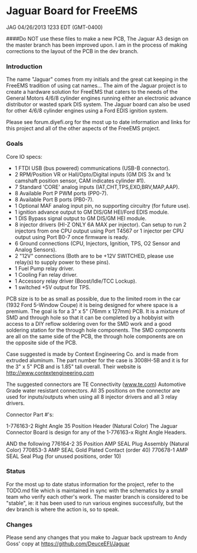 # Jaguar Board for FreeEMS

JAG 04/26/2013 1233 EDT (GMT-0400)

####Do NOT use these files to make a new PCB, The Jaguar A3 design on the master branch has been improved upon. I am in the process of making corrections to the layout of the PCB in the dev branch.

### Introduction

The name "Jaguar" comes from my initials and the great cat keeping in the FreeEMS tradition of using cat names...  The aim of the Jaguar project is to create a hardware solution for FreeEMS that caters to the needs of the General Motors 4/6/8 cylinder engines running either an electronic advance distributor or wasted spark DIS system.  The Jaguar board can also be used for other 4/6/8 cylinder engines using a Ford EDIS ignition system. 

Please see forum.diyefi.org for the most up to date information and links for this project and all of the other aspects of the FreeEMS project.

### Goals

Core IO specs:

 * 1 FTDI USB (bus powered) communications (USB-B connector).
 * 2 RPM/Position VR or Hall/Opto/Digital inputs (GM DIS 3x and 1x camshaft position sensor, CAM indicates cylinder #1).
 * 7 Standard 'CORE' analog inputs (IAT,CHT,TPS,EXO,BRV,MAP,AAP).
 * 8 Available Port P PWM ports (PP0-7).
 * 8 Available Port B ports (PB0-7).
 * 1 Optional MAF analog input pin, no supporting circuitry (for future use).
 * 1 ignition advance output to GM DIS/GM HEI/Ford EDIS module.
 * 1 DIS Bypass signal output to GM DIS/GM HEI module.
 * 8 injector drivers (HI-Z ONLY 6A MAX per injector). Can setup to run 2 injectors from one CPU output using Port T4567 or 1 injector per CPU output using Port B0-7 once firmware is ready.
 * 6 Ground connections (CPU, Injectors, Ignition, TPS, O2 Sensor and Analog Sensors).
 * 2 "12V" connections (Both are to be +12V SWITCHED, please use relay(s) to supply power to these pins).
 * 1 Fuel Pump relay driver.
 * 1 Cooling Fan relay driver.
 * 1 Accessory relay driver (Boost/Idle/TCC Lockup).
 * 1 switched +5V output for TPS.

PCB size is to be as small as possible, due to the limited room in the car (1932 Ford 5-Window Coupe) it is being designed for where space is a premium.  The goal is for a 3" x 5" (76mm x 127mm) PCB.  It is a mixture of SMD and through hole so that it can be completed by a hobbyist with access to a DIY reflow soldering oven for the SMD work and a good soldering station for the through hole components.  The SMD components are all on the same side of the PCB, the through hole components are on the opposite side of the PCB.

Case suggested is made by Context Engineering Co. and is made from extruded aluminum.  The part number for the case is 3008H-5B and it is for the 3" x 5" PCB and is 1.85" tall overall.  Their website is http://www.contextengineering.com 

The suggested connectors are TE Connectivity (www.te.com) Automotive Grade water resistant connectors. 
All 35 positions on the connector are used for inputs/outputs when using all 8 injector drivers and all 3 relay drivers.

Connector Part #'s:

1-776163-2 Right Angle 35 Position Header (Natural Color)
The Jaguar Connector Board is design for any of the 1-776163-x Right Angle Headers.

AND the following
776164-2 35 Position AMP SEAL Plug Assembly (Natural Color)
770853-3 AMP SEAL Gold Plated Contact (order 40)
770678-1 AMP SEAL Seal Plug (for unused positions, order 10)
 
### Status

For the most up to date status information for the project, refer to the TODO.md file which is maintained in sync with the schematics by a small team who verify each other's work.  The master branch is considered to be "stable", ie: it has been used to run various engines successfully, but the dev branch is where the action is, so to speak.

### Changes

Please send any changes that you make to Jaguar back upstream to Andy Goss' copy at https://github.com/DeuceEFI/Jaguar

